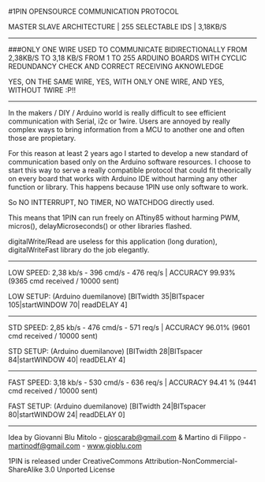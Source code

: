 #1PIN OPENSOURCE COMMUNICATION PROTOCOL

MASTER SLAVE ARCHITECTURE | 255 SELECTABLE IDS | 3,18KB/S 
***
###ONLY ONE WIRE USED TO COMMUNICATE BIDIRECTIONALLY FROM 2,38KB/S TO 3,18 KB/S FROM 1 TO 255 ARDUINO BOARDS WITH CYCLIC REDUNDANCY CHECK AND CORRECT RECEIVING AKNOWLEDGE

YES, ON THE SAME WIRE, YES, WITH ONLY ONE WIRE, AND YES, WITHOUT 1WIRE :P!!
***
In the makers / DIY / Arduino world is really difficult to see efficient communication with Serial, i2c or 1wire.
Users are annoyed by really complex ways to bring information from a MCU to another one and often those are propietary.

For this reason at least 2 years ago I started to develop a new standard of communication based only on the Arduino software resources.
I choose to start this way to serve a really compatible protocol that could fit theorically on every board that works
with Arduino IDE without harming any other function or library. This happens because 1PIN use only software to work.

So NO INTTERRUPT, NO TIMER, NO WATCHDOG directly used. 

This means that 1PIN can run freely on ATtiny85 without harming PWM, micros(), delayMicroseconds() or other libraries flashed. 

digitalWrite/Read are useless for this application (long duration), digitalWriteFast library do the job elegantly.
***
LOW SPEED:  2,38 kb/s - 396 cmd/s - 476 req/s | ACCURACY 99.93% (9365 cmd received / 10000 sent)

LOW SETUP:  (Arduino duemilanove) [BITwidth 35|BITspacer 105|startWINDOW 70| readDELAY 4]
***
STD SPEED:  2,85 kb/s - 476 cmd/s - 571 req/s | ACCURACY 96.01% (9601 cmd received / 10000 sent)

STD SETUP:  (Arduino duemilanove) [BITwidth 28|BITspacer  84|startWINDOW 40| readDELAY 4]
***
FAST SPEED: 3,18 kb/s - 530 cmd/s - 636 req/s | ACCURACY 94.41 % (9441 cmd received / 10000 sent)

FAST SETUP: (Arduino duemilanove) [BITwidth 24|BITspacer 80|startWINDOW 24| readDELAY 0]
***

Idea by Giovanni Blu Mitolo - gioscarab@gmail.com & Martino di Filippo - martinodf@gmail.com - www.gioblu.com 

1PIN is released under CreativeCommons Attribution-NonCommercial-ShareAlike 3.0 Unported License





